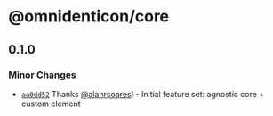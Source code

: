 # @omnidenticon/core

## 0.1.0

### Minor Changes

- [`aa0dd52`](https://github.com/alanrsoares/omnidenticon/commit/aa0dd52df09cae5b3fe17e3f21188bea596a1106) Thanks [@alanrsoares](https://github.com/alanrsoares)! - Initial feature set: agnostic core + custom element
